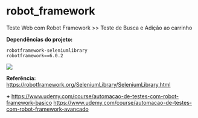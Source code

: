 # robot_framework

Teste Web com Robot Framework >> Teste de Busca e Adição ao carrinho

**Dependências do projeto:**

```
robotframework-seleniumlibrary
robotframework==6.0.2
```
<img src="https://github.com/victorfxz/robotframework_test_web/blob/main/rob_web_test/resultados/Teste%2004%20-%20Web.gif?raw=true" />

**Referência:**
https://robotframework.org/SeleniumLibrary/SeleniumLibrary.html

**+**
https://www.udemy.com/course/automacao-de-testes-com-robot-framework-basico
https://www.udemy.com/course/automacao-de-testes-com-robot-framework-avancado
